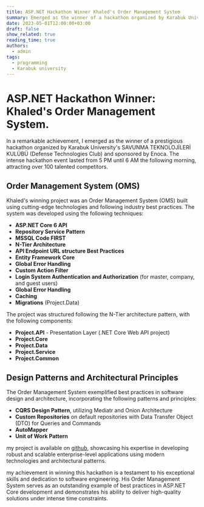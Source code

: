 ```yaml
---
title: ASP.NET Hackathon Winner Khaled's Order Management System
summary: Emerged as the winner of a hackathon organized by Karabuk University and sponsored by Enoca, outperforming 100 competitors.
date: 2023-05-01T12:00:00+03:00
draft: false
show_related: true
reading_time: true
authors:
  - admin
tags:
  - programming
  - Karabuk university
---
```


# ASP.NET Hackathon Winner: Khaled's Order Management System.

In a remarkable achievement, I emerged as the winner of a prestigious hackathon organized by Karabuk University's SAVUNMA TEKNOLOJİLERİ KULÜBÜ (Defense Technologies Club) and sponsored by Enoca. The intense hackathon event lasted from 5 PM until 6 AM the following morning, attracting over 100 talented competitors.

## Order Management System (OMS)

Khaled's winning project was an Order Management System (OMS) built using cutting-edge technologies and following industry best practices. The system was developed using the following techniques:

- **ASP.NET Core 6 API**
- **Repository Service Pattern**
- **MSSQL Code FIRST**
- **N-Tier Architecture**
- **API Endpoint URL structure Best Practices**
- **Entity Framework Core**
- **Global Error Handling**
- **Custom Action Filter**
- **Login System Authentication and Authorization** (for master, company, and guest users)
- **Global Error Handling**
- **Caching**
- **Migrations** (Project.Data)

The project was structured following the N-Tier architecture pattern, with the following components:

- **Project.API** - Presentation Layer (.NET Core Web API project)
- **Project.Core**
- **Project.Data**
- **Project.Service**
- **Project.Common**

## Design Patterns and Architectural Principles

The Order Management System exemplified best practices in software design and architecture, incorporating the following patterns and principles:

- **CQRS Design Pattern**, utilizing Mediatr and Onion Architecture
- **Custom Repositories** on default repositories with Data Transfer Object (DTO) for Queries and Commands
- **AutoMapper**
- **Unit of Work Pattern**

my project is available on [github](https://github.com/khaledHamidi/OMS), showcasing his expertise in developing robust and scalable enterprise-level applications using modern technologies and architectural patterns.

my achievement in winning this hackathon is a testament to his exceptional skills and dedication to software engineering. His Order Management System serves as an outstanding example of best practices in ASP.NET Core development and demonstrates his ability to deliver high-quality solutions under intense time constraints.
